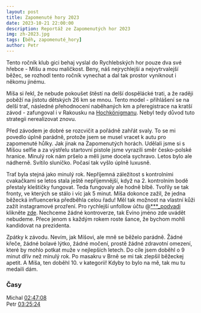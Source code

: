 ```yaml
---
layout: post
title: Zapomenuté hory 2023
date: 2023-10-21 22:00:00
description: Reportáž ze Zapomenutých hor 2023
img: zh-2023.jpg
tags: [běh, zapomenuté_hory]
author: Petr
---
```

Tento ročník klub gici behaj vyslal do Rychlebských hor pouze dva své hřebce - Míšu a mou maličkost. Beny, náš nejrychlejší a nejvytrvalejší běžec, se rozhodl tento ročník vynechat a dal tak prostor vyniknout i někomu jinému.

Míša si řekl, že nebude pokoušet štěstí na delší dospělácké trati, a že raději poběží na jistotu dětských 26 km se mnou. Tento model - přihlášení se na delší trať, následné přehodnocení naběhaných km a přeregistrace na kratší závod - zafungoval i v Rakousku na [Hochkönigmanu](https://gici.behaj.cz/gici-v-zahranici/). Nebyl tedy důvod tuto strategii nerealizovat znovu.

Před závodem je dobré se rozcvičit a pořádně zahřát svaly. To se mi povedlo úplně parádně, protože jsem se musel vracet k autu pro zapomenuté hůlky. Jak jinak na Zapomenutých horách. Udělali jsme si s Míšou selfie a za výstřelu startovní pistole jsme vyrazili směr česko-polské hranice. Minulý rok nám pršelo a měli jsme docela sychravo. Letos bylo ale nádherně. Svítilo sluníčko. Počasí tak vyšlo úplně luxusně.

Trať byla stejná jako minulý rok. Nepříjemná záležitost s kontrolními cvakačkami se letos stala ještě nepříjemnější, když na 2. kontrolním bodě přestaly kleštičky fungovat. Teda fungovaly ale hodně blbě. Tvořily se tak fronty, ve kterých se stálo i víc jak 5 minut. Míša dokonce zažil, že jedna běžecká influencerka předběhla celou řadu! Měl tak možnost na vlastní kůži zažít instagramové prozření. Pro rychlejší unfollow účtu @[***_podvadi]( ) klikněte [zde](https://imgur.com/gallery/jEAeTjP). Nechceme žádné kontroverze, tak Evino jméno zde uvádět nebudeme. Přece jenom s každým rokem roste šance, že bychom mohli kandidovat na prezidenta.

Zpátky k závodu. Nevím, jak Míšovi, ale mně se běželo parádně. Žádné křeče, žádné bolavé lýtko, žádné močení, prostě žádné zdravotní omezení, které by mohlo potkat muže v nejlepších letech. Do cíle jsem doběhl o 9 minut dřív než minulý rok. Po masakru v Brně se mi tak zlepšil běžeckej apetit. A Míša, ten doběhl 10. v kategorii! Kdyby to bylo na mě, tak mu tu medaili dám.


### Časy
Michal  [02:47:08](https://www.strava.com/activities/10077034146)\
Petr    [03:25:24](https://www.strava.com/activities/10077712037)

